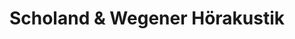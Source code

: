 ---
title: "Scholand & Wegener Hörakustik"
url: /marsberg/scholand-und-wegener-hoerakustik/
shop: Hörgeräte
---